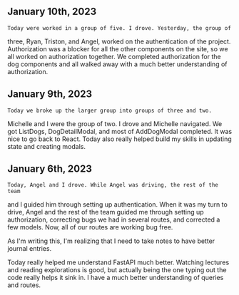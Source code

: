 ## January 10th, 2023
    Today were worked in a group of five. I drove. Yesterday, the group of
three, Ryan, Triston, and Angel, worked on the authentication of the
project. Authorization was a blocker for all the other components on the
site, so we all worked on authorization together. We completed authorization
for the dog components and all walked away with a much better understanding of
authorization.



## January 9th, 2023
    Today we broke up the larger group into groups of three and two.
Michelle and I were the group of two. I drove and Michelle navigated. We
got ListDogs, DogDetailModal, and most of AddDogModal completed. It was
nice to go back to React. Today also really helped build my skills in
updating state and creating modals.


## January 6th, 2023

    Today, Angel and I drove. While Angel was driving, the rest of the team
and I guided him through setting up authentication. When it was my turn to
drive, Angel and the rest of the team guided me through setting up authorization,
correcting bugs we had in several routes, and corrected a few models. Now,
all of our routes are working bug free.

As I'm writing this, I'm realizing that I need to take notes to have better
journal entries.

Today really helped me understand FastAPI much better. Watching lectures and
reading explorations is good, but actually being the one typing out the code
really helps it sink in. I have a much better understanding of queries and
routes.